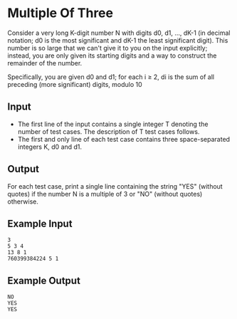 # Multiple Of Three

Consider a very long K-digit number N with digits d0, d1, ..., dK-1 (in decimal notation; d0 is the most significant and dK-1 the least significant digit). This number is so large that we can't give it to you on the input explicitly; instead, you are only given its starting digits and a way to construct the remainder of the number.

Specifically, you are given d0 and d1; for each i ≥ 2, di is the sum of all preceding (more significant) digits, modulo 10

## Input

- The first line of the input contains a single integer T denoting the number of test cases. The description of T test cases follows.
- The first and only line of each test case contains three space-separated integers K, d0 and d1.

## Output

For each test case, print a single line containing the string "YES" (without quotes) if the number N is a multiple of 3 or "NO" (without quotes) otherwise.

## Example Input

```
3
5 3 4
13 8 1
760399384224 5 1
```

## Example Output

```
NO
YES
YES
```
